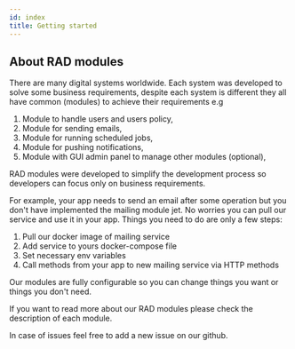 ```yaml
---
id: index
title: Getting started
---
```


## About RAD modules

There are many digital systems worldwide. Each system was developed to solve some business requirements, despite each system is different they all have common (modules) to achieve their requirements e.g

1. Module to handle users and users policy,
2. Module for sending emails,
3. Module for running scheduled jobs,
4. Module for pushing notifications,
5. Module with GUI admin panel to manage other modules (optional),

RAD modules were developed to simplify the development process so developers can focus only on business requirements.

For example, your app needs to send an email after some operation but you don't have implemented the mailing module jet. No worries you can pull our service and use it in your app. Things you need to do are only a few steps:

1. Pull our docker image of mailing service
2. Add service to yours docker-compose file
3. Set necessary env variables
4. Call methods from your app to new mailing service via HTTP methods

Our modules are fully configurable so you can change things you want or things you don't need.

If you want to read more about our RAD modules please check the description of each module.

In case of issues feel free to add a new issue on our github.
